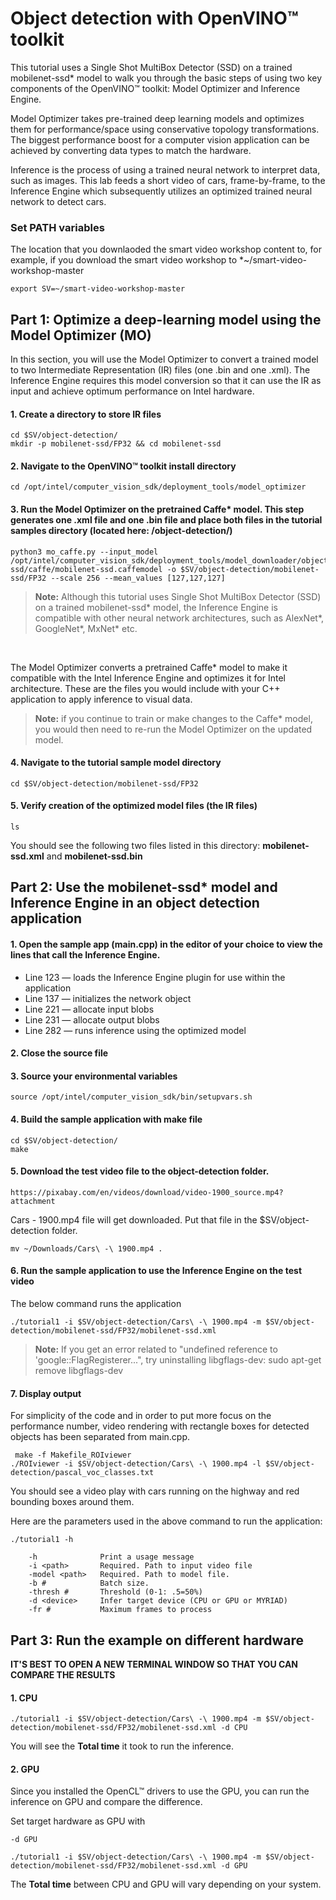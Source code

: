 # Object detection with OpenVINO™ toolkit 

This tutorial uses a Single Shot MultiBox Detector (SSD) on a trained mobilenet-ssd* model to walk you through the basic steps of using two key components of the OpenVINO™ toolkit: Model Optimizer and Inference Engine. 

Model Optimizer takes pre-trained deep learning models and optimizes them for performance/space using conservative topology transformations. The biggest performance boost for a computer vision application can be achieved by converting data types to match the hardware. 

Inference is the process of using a trained neural network to interpret data, such as images. This lab feeds a short video of cars, frame-by-frame, to the Inference Engine which subsequently utilizes an optimized trained neural network to detect cars. 

### Set PATH variables
The location that you downlaoded the smart video workshop content to, for example, if you download the smart video workshop to *~/smart-video-workshop-master

	export SV=~/smart-video-workshop-master
    
## Part 1: Optimize a deep-learning model using the Model Optimizer (MO)

In this section, you will use the Model Optimizer to convert a trained model to two Intermediate Representation (IR) files (one .bin and one .xml). The Inference Engine requires this model conversion so that it can use the IR as input and achieve optimum performance on Intel hardware.

#### 1. Create a directory to store IR files
 	
	cd $SV/object-detection/
	mkdir -p mobilenet-ssd/FP32 && cd mobilenet-ssd

#### 2. Navigate to the OpenVINO™ toolkit install directory

	cd /opt/intel/computer_vision_sdk/deployment_tools/model_optimizer

#### 3. Run the Model Optimizer on the pretrained Caffe* model. This step generates one .xml file and one .bin file and place both files in the tutorial samples directory (located here: /object-detection/)

	python3 mo_caffe.py --input_model /opt/intel/computer_vision_sdk/deployment_tools/model_downloader/object_detection/common/mobilenet-ssd/caffe/mobilenet-ssd.caffemodel -o $SV/object-detection/mobilenet-ssd/FP32 --scale 256 --mean_values [127,127,127]

> **Note:** Although this tutorial uses Single Shot MultiBox Detector (SSD) on a trained mobilenet-ssd* model, the Inference Engine is compatible with other neural network architectures, such as AlexNet*, GoogleNet*, MxNet* etc.

<br>

The Model Optimizer converts a pretrained Caffe* model to make it compatible with the Intel Inference Engine and optimizes it for Intel architecture. These are the files you would include with your C++ application to apply inference to visual data.
	
> **Note:** if you continue to train or make changes to the Caffe* model, you would then need to re-run the Model Optimizer on the updated model.

#### 4. Navigate to the tutorial sample model directory

	cd $SV/object-detection/mobilenet-ssd/FP32

#### 5. Verify creation of the optimized model files (the IR files)

	ls

You should see the following two files listed in this directory: **mobilenet-ssd.xml** and **mobilenet-ssd.bin**


## Part 2: Use the mobilenet-ssd* model and Inference Engine in an object detection application


#### 1. Open the sample app (main.cpp) in the editor of your choice to view the lines that call the Inference Engine.

* Line 123 &#8212; loads the Inference Engine plugin for use within the application
* Line 137 &#8212; initializes the network object
* Line 221 &#8212; allocate input blobs
* Line 231 &#8212; allocate output blobs
* Line 282 &#8212; runs inference using the optimized model


#### 2. Close the source file

#### 3. Source your environmental variables

	source /opt/intel/computer_vision_sdk/bin/setupvars.sh

#### 4. Build the sample application with make file

 	cd $SV/object-detection/
	make

#### 5. Download the test video file to the object-detection folder. 

	https://pixabay.com/en/videos/download/video-1900_source.mp4?attachment
	
Cars - 1900.mp4 file will get downloaded. Put that file in the $SV/object-detection folder. 

	mv ~/Downloads/Cars\ -\ 1900.mp4 .

#### 6. Run the sample application to use the Inference Engine on the test video
The below command runs the application 
	 
	./tutorial1 -i $SV/object-detection/Cars\ -\ 1900.mp4 -m $SV/object-detection/mobilenet-ssd/FP32/mobilenet-ssd.xml 
 
> **Note:** If you get an error related to "undefined reference to 'google::FlagRegisterer...", try uninstalling libgflags-dev: sudo apt-get remove libgflags-dev

#### 7. Display output
For simplicity of the code and in order to put more focus on the performance number, video rendering with rectangle boxes for detected objects has been separated from main.cpp. 

	 make -f Makefile_ROIviewer 
	./ROIviewer -i $SV/object-detection/Cars\ -\ 1900.mp4 -l $SV/object-detection/pascal_voc_classes.txt 
	
You should see a video play with cars running on the highway and red bounding boxes around them. 

Here are the parameters used in the above command to run the application:

	./tutorial1 -h

		-h              Print a usage message
		-i <path>       Required. Path to input video file
		-model <path>   Required. Path to model file.
		-b #            Batch size.
		-thresh #       Threshold (0-1: .5=50%)
		-d <device>     Infer target device (CPU or GPU or MYRIAD)
		-fr #           Maximum frames to process
	

## Part 3: Run the example on different hardware

**IT'S BEST TO OPEN A NEW TERMINAL WINDOW SO THAT YOU CAN COMPARE THE RESULTS**

#### 1. CPU
```
./tutorial1 -i $SV/object-detection/Cars\ -\ 1900.mp4 -m $SV/object-detection/mobilenet-ssd/FP32/mobilenet-ssd.xml -d CPU
```
You will see the **Total time** it took to run the inference.

#### 2. GPU
Since you installed the OpenCL™ drivers to use the GPU, you can run the inference on GPU and compare the difference.

Set target hardware as GPU with
```
-d GPU
```
```
./tutorial1 -i $SV/object-detection/Cars\ -\ 1900.mp4 -m $SV/object-detection/mobilenet-ssd/FP32/mobilenet-ssd.xml -d GPU
```

The **Total time** between CPU and GPU will vary depending on your system.
